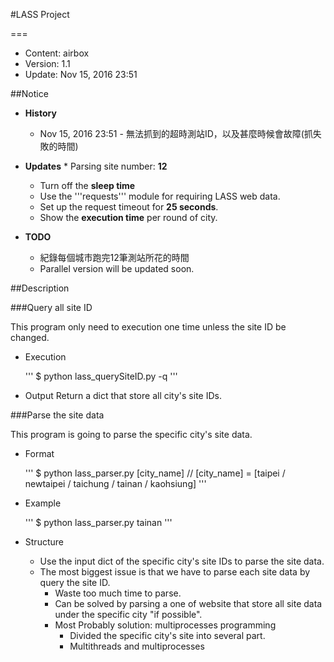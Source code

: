 #LASS Project

===

* Content: airbox
* Version: 1.1
* Update: Nov 15, 2016 23:51

##Notice

* **History**
	* Nov 15, 2016 23:51 - 無法抓到的超時測站ID，以及甚麼時候會故障(抓失敗的時間)

* **Updates**
    	* Parsing site number: **12**
	* Turn off the **sleep time**
	* Use the '''requests''' module for requiring LASS web data.
	* Set up the request timeout for **25 seconds**.
	* Show the **execution time** per round of city.

* **TODO**
	* 紀錄每個城市跑完12筆測站所花的時間
	* Parallel version will be updated soon.


##Description

###Query all site ID

This program only need to execution one time unless the site ID be changed.
* Execution

	'''
	$ python lass_querySiteID.py -q
	'''

* Output
	Return a dict that store all city's site IDs.


###Parse the site data

This program is going to parse the specific city's site data.
* Format
	
	'''
	$ python lass_parser.py [city_name]
		// [city_name] = [taipei / newtaipei / taichung / tainan / kaohsiung]
	'''

* Example

	'''
	$ python lass_parser.py tainan
	'''

* Structure
	* Use the input dict of the specific city's site IDs to parse the site data.
	* The most biggest issue is that we have to parse each site data by query the site ID.
		* Waste too much time to parse.
		* Can be solved by parsing a one of website that store all site data under the specific city "if possible".
		* Most Probably solution: multiprocesses programming
			* Divided the specific city's site into several part.
			* Multithreads and multiprocesses
